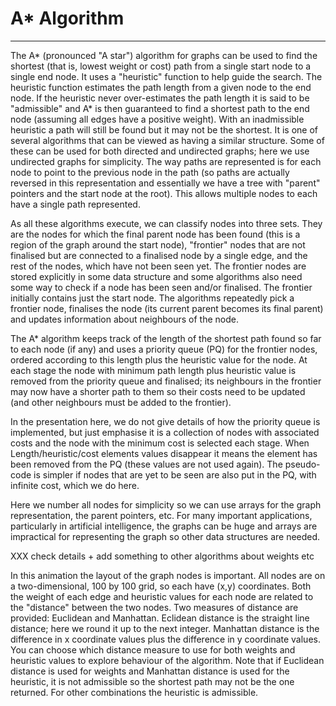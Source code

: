# A* Algorithm

---

The A* (pronounced "A star") algorithm for graphs can be used to find
the shortest (that is, lowest weight or cost) path from a single start
node to a single end node. It uses a "heuristic" function to help guide
the search.  The heuristic function estimates the path length from a
given node to the end node. If the heuristic never over-estimates the path
length it is said to be "admissible" and A* is then guaranteed to find a
shortest path to the end node (assuming all edges have a positive weight).
With an inadmissible heuristic a path will still be found but it may not
be the shortest.
It is one of several algorithms that can be viewed as having a similar
structure. Some of these can be used for both directed and undirected
graphs; here we use undirected graphs for simplicity.
The way paths are represented is for each node to point to the previous
node in the path (so paths are actually reversed in this representation
and essentially we have a tree with "parent" pointers and the start
node at the root). This allows multiple nodes to each have a single
path represented.

As all these algorithms execute, we can classify nodes into three sets.
They are the nodes for which the final parent node has been found (this
is a region of the graph around the start node), "frontier" nodes that
are not finalised but are connected to a finalised node by a single edge,
and the rest of the nodes, which have not been seen yet. The frontier
nodes are stored explicitly in some data structure and some algorithms
also need some way to check if a node has been seen and/or finalised.  The
frontier initially contains just the start node. The algorithms repeatedly
pick a frontier node, finalises the node (its current parent becomes
its final parent) and updates information about neighbours of the node.


The A* algorithm keeps track of the length of the shortest path found so
far to each node (if any) and uses a priority queue (PQ) for the frontier
nodes, ordered according to this length plus the heuristic value for
the node.  At each stage the node with minimum path length plus heuristic
value is removed from the priority queue and finalised; its neighbours
in the frontier may now have a shorter path to them so their costs need
to be updated (and other neighbours must be added to the frontier).

In the presentation here, we do not give details of how the priority
queue is implemented, but just emphasise it is a collection of nodes
with associated costs and the node with the minimum cost is selected each
stage. When Length/heuristic/cost elements values disappear it
means the element has been removed from the PQ (these values
are not used again).  The pseudo-code is simpler if nodes that are yet
to be seen are also put in the PQ, with infinite cost, which we do here.

Here we number all nodes for simplicity so we can use arrays for the
graph representation, the parent pointers, etc.  For many important
applications, particularly in artificial intelligence, the graphs can
be huge and arrays are impractical for representing the graph so other
data structures are needed.

XXX check details + add something to other algorithms about weights etc

In this animation the layout of the graph nodes is important. All
nodes are on a two-dimensional, 100 by 100 grid, so each have (x,y)
coordinates.  Both the weight of each edge and heuristic values for each
node are related to the "distance" between the two nodes.  Two measures
of distance are provided: Euclidean and Manhattan.  Eclidean distance
is the straight line distance; here we round it up to the next integer.
Manhattan distance is the difference in x coordinate values plus the
difference in y coordinate values.  You can choose which distance measure
to use for both weights and heuristic values to explore behaviour of the
algorithm. Note that if Euclidean distance is used for weights and
Manhattan distance is used for the heuristic, it is not admissible so
the shortest path may not be the one returned. For other combinations
the heuristic is admissible.